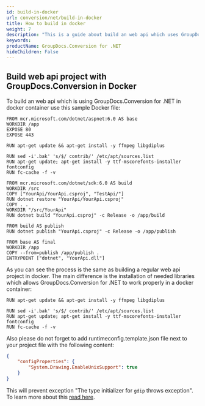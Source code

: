 ```yaml
---
id: build-in-docker
url: conversion/net/build-in-docker
title: How to build in docker
weight: 7
description: "This is a guide about build an web api which uses GroupDocs.Conversion for .NET in a docker container"
keywords: 
productName: GroupDocs.Conversion for .NET
hideChildren: False
---
```


## Build web api project with GroupDocs.Conversion in Docker

To build an web api which is using GroupDocs.Conversion for .NET in docker container use this sample Docker file:

```docker
FROM mcr.microsoft.com/dotnet/aspnet:6.0 AS base
WORKDIR /app
EXPOSE 80
EXPOSE 443

RUN apt-get update && apt-get install -y ffmpeg libgdiplus

RUN sed -i'.bak' 's/$/ contrib/' /etc/apt/sources.list
RUN apt-get update; apt-get install -y ttf-mscorefonts-installer fontconfig
RUN fc-cache -f -v

FROM mcr.microsoft.com/dotnet/sdk:6.0 AS build
WORKDIR /src
COPY ["YourApi/YourApi.csproj", "TestApi/"]
RUN dotnet restore "YourApi/YourApi.csproj"
COPY . .
WORKDIR "/src/YourApi"
RUN dotnet build "YourApi.csproj" -c Release -o /app/build

FROM build AS publish
RUN dotnet publish "YourApi.csproj" -c Release -o /app/publish

FROM base AS final
WORKDIR /app
COPY --from=publish /app/publish .
ENTRYPOINT ["dotnet", "YourApi.dll"]
```

As you can see the process is the same as building a regular web api project in docker. The main difference is the installation of needed libraries which allows GroupDocs.Conversion for .NET to work properly in a docker container:

```docker
RUN apt-get update && apt-get install -y ffmpeg libgdiplus

RUN sed -i'.bak' 's/$/ contrib/' /etc/apt/sources.list
RUN apt-get update; apt-get install -y ttf-mscorefonts-installer fontconfig
RUN fc-cache -f -v
```

Also please do not forget to add runtimeconfig.template.json file next to your project file with the following content:

```json
{
    "configProperties": {
        "System.Drawing.EnableUnixSupport": true
    }
}
```

This will prevent exception "The type initializer for `gdip` throws exception". To learn more about this [read here](https://docs.microsoft.com/en-us/dotnet/core/compatibility/core-libraries/6.0/system-drawing-common-windows-only).